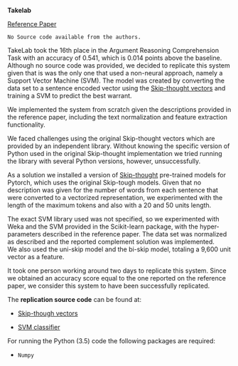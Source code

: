**Takelab**

[Reference Paper](https://www.aclweb.org/anthology/S18-1192/)

```
No Source code available from the authors.
```


TakeLab took the 16th place in the Argument Reasoning Comprehension Task with an accuracy of 0.541, which is 0.014 points above the baseline.
Although no source code was provided, we decided to replicate this system given that is was the only one that used a non-neural approach, namely a Support Vector Machine (SVM).
The model was created by converting the data set to a sentence encoded vector using the [Skip-thought vectors](https://arxiv.org/abs/1506.06726) and training a SVM to predict the best warrant.

We implemented the system from scratch given the descriptions provided in the reference paper, including the text normalization and feature extraction functionality.

We faced challenges using the original Skip-thought vectors which are provided by an independent library.
Without knowing the specific version of Python used in the original Skip-thought implementation we tried running the library with several Python versions, however, unsuccessfully.

As a solution we installed a version of [Skip-thought](ttps://pypi.org/project/skipthoughts/) pre-trained models for Pytorch, which uses the original Skip-tough models.
Given that no description was given for the number of words from each sentence that were converted to a vectorized representation, we experimented with the length of the maximum tokens and also with a 20 and 50 units length.

The exact SVM library used was not specified, so we experimented with Weka and the SVM provided in the Scikit-learn package, with the hyper-parameters described in the reference paper.
The data set was normalized as described and the reported complement solution was implemented.  
We also used the uni-skip model and the bi-skip model, totaling a 9,600 unit vector as a feature.

It took one person working around two days to replicate this system.
Since we obtained an accuracy score equal to the one reported on the reference paper, we consider this system to have been successfully replicated.

The **replication source code** can be found at:

* [Skip-though vectors](takelab_vectors/)

* [SVM classifier](takelab_svm.py)

For running the Python (3.5) code the following packages are required:
* `Numpy`
